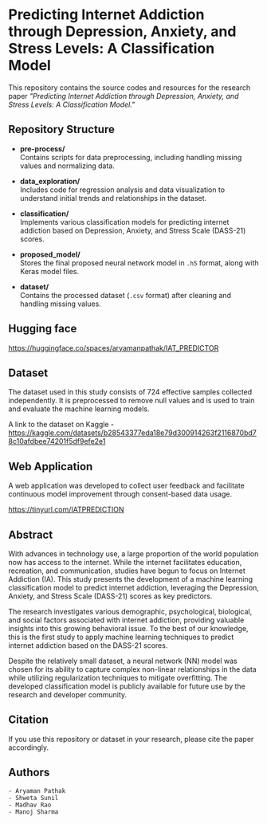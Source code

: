 # Predicting Internet Addiction through Depression, Anxiety, and Stress Levels: A Classification Model

This repository contains the source codes and resources for the research paper *"Predicting Internet Addiction through Depression, Anxiety, and Stress Levels: A Classification Model."*

## Repository Structure

- **pre-process/**  
  Contains scripts for data preprocessing, including handling missing values and normalizing data.
  
- **data_exploration/**  
  Includes code for regression analysis and data visualization to understand initial trends and relationships in the dataset.
  
- **classification/**  
  Implements various classification models for predicting internet addiction based on Depression, Anxiety, and Stress Scale (DASS-21) scores.
  
- **proposed_model/**  
  Stores the final proposed neural network model in `.h5` format, along with Keras model files.
  
- **dataset/**  
  Contains the processed dataset (`.csv` format) after cleaning and handling missing values.

## Hugging face 

https://huggingface.co/spaces/aryamanpathak/IAT_PREDICTOR

## Dataset

The dataset used in this study consists of 724 effective samples collected independently. It is preprocessed to remove null values and is used to train and evaluate the machine learning models.

A link to the dataset on Kaggle -  https://kaggle.com/datasets/b28543377eda18e79d300914263f2116870bd78c10afdbee74201f5df9efe2e1

## Web Application

A web application was developed to collect user feedback and facilitate continuous model improvement through consent-based data usage.

https://tinyurl.com/IATPREDICTION

## Abstract

With advances in technology use, a large proportion of the world population now has access to the internet. While the internet facilitates education, recreation, and communication, studies have begun to focus on Internet Addiction (IA). This study presents the development of a machine learning classification model to predict internet addiction, leveraging the Depression, Anxiety, and Stress Scale (DASS-21) scores as key predictors.

The research investigates various demographic, psychological, biological, and social factors associated with internet addiction, providing valuable insights into this growing behavioral issue. To the best of our knowledge, this is the first study to apply machine learning techniques to predict internet addiction based on the DASS-21 scores.

Despite the relatively small dataset, a neural network (NN) model was chosen for its ability to capture complex non-linear relationships in the data while utilizing regularization techniques to mitigate overfitting. The developed classification model is publicly available for future use by the research and developer community.

## Citation
If you use this repository or dataset in your research, please cite the paper accordingly.

## Authors
    - Aryaman Pathak
    - Shweta Sunil
    - Madhav Rao
    - Manoj Sharma

